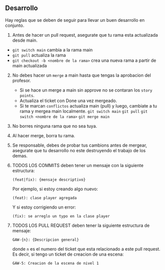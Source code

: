 ## Desarrollo
Hay reglas que se deben de seguir para llevar un buen desarrollo en conjunto.

1. Antes de hacer un pull request, asegurate que tu rama esta actualizada desde main.
 - `git switch main`    cambia a la rama main
 - `git pull`           actualiza la rama
 - `git checkout -b <nombre de la rama>` crea una nueva rama a partir de main actualizada

2. No debes hacer un `merge` a main hasta que tengas la aprobacion del profesor.
    - Si se hace un merge a main sin approve no se contaran los `story points`.
    - Actualiza el ticket con Done una vez mergeado.
    - Si te marcan `conflictos` actualiza main (pull) y luego, cambiate a tu rama y mergea main localmente.
    `git switch main`
    `git pull`
    `git switch <nombre de la rama>`
    `git merge main`

3. No borres ninguna rama que no sea tuya.

4. Al hacer merge, borra tu rama.

5. Se responsable, debes de probar tus cambions antes de mergear, asegurate que tu desarrollo no este destruyendo el trabajo de los demas. 

6. TODOS LOS COMMITS deben tener un mensaje con la siguiente estructura:
    ```
    (feat|fix): {mensaje descriptivo}
    ``` 
    Por ejemplo, si estoy creando algo nuevo:

    ```
    (feat): clase player agregada
    ```

    Y si estoy corrigiendo un error:

    ```
    (fix): se arreglo un typo en la clase player
    ```
7. TODOS LOS PULL REQUEST deben tener la siguiente estructura de mensaje:
    ```
    GAW-{n}: {Descripcion general}
    ```
    donde `n` es el numero del ticket que esta relacionado a este pull request. Es decir, si tengo un ticket de creacion de una escena:

    ```
    GAW-5: Creacion de la escena de nivel 1
    ```
